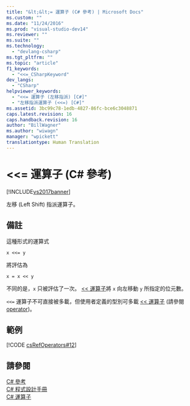 ```yaml
---
title: "&lt;&lt;= 運算子 (C# 參考) | Microsoft Docs"
ms.custom: ""
ms.date: "11/24/2016"
ms.prod: "visual-studio-dev14"
ms.reviewer: ""
ms.suite: ""
ms.technology: 
  - "devlang-csharp"
ms.tgt_pltfrm: ""
ms.topic: "article"
f1_keywords: 
  - "<<=_CSharpKeyword"
dev_langs: 
  - "CSharp"
helpviewer_keywords: 
  - "<<= 運算子 (左移指派) [C#]"
  - "左移指派運算子 (<<=) [C#]"
ms.assetid: 3bc99c78-1edb-4827-86fc-bce6c3048871
caps.latest.revision: 16
caps.handback.revision: 16
author: "BillWagner"
ms.author: "wiwagn"
manager: "wpickett"
translationtype: Human Translation
---
```

# &lt;&lt;= 運算子 (C# 參考)
[!INCLUDE[vs2017banner](../../../csharp/includes/vs2017banner.md)]

左移 \(Left Shift\) 指派運算子。  
  
## 備註  
 這種形式的運算式  
  
```  
x <<= y  
```  
  
 將評估為  
  
```  
x = x << y  
```  
  
 不同的是，`x` 只被評估了一次。  [\<\< 運算子](../../../csharp/language-reference/operators/left-shift-operator.md)將 `x` 向左移動 `y` 所指定的位元數。  
  
 `<<=` 運算子不可直接被多載，但使用者定義的型別可多載 [\<\< 運算子](../../../csharp/language-reference/operators/left-shift-operator.md) \(請參閱 [operator](../../../csharp/language-reference/keywords/operator.md)\)。  
  
## 範例  
 [!CODE [csRefOperators#12](../CodeSnippet/VS_Snippets_VBCSharp/csrefOperators#12)]  
  
## 請參閱  
 [C\# 參考](../../../csharp/language-reference/index.md)   
 [C\# 程式設計手冊](../../../csharp/programming-guide/index.md)   
 [C\# 運算子](../../../csharp/language-reference/operators/index.md)